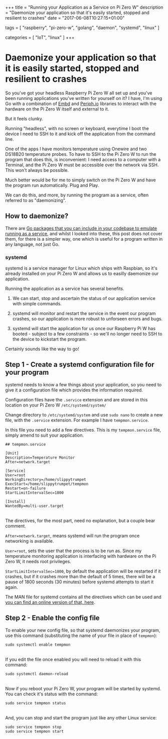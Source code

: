 +++
title = "Running your Application as a Service on Pi Zero W"
description = "Daemonize your application so that it's easily started, stopped and resilient to crashes"
date = "2017-06-08T10:27:15+01:00"

tags = [
    "raspberry",
    "pi-zero-w",
    "golang",
	"daemon",
    "systemd",
    "linux"
]

categories = [
    "IoT",
	"linux"
]
+++

# Daemonize your application so that it is easily started, stopped and resilient to crashes

So you've got your headless Raspberry Pi Zero W all set up and you've been running applications you've written for yourself on it? I have, I'm using Go with a combination of [Embd](http://embd.kidoman.io/) and [Periph.io](https://periph.io/) libraries to interact with the hardware on the Pi Zero W itself and external to it.

But it feels clunky. 

Running "headless", with no screen or keyboard, everytime I boot the device I need to SSH to it and kick off the application from the command line. 

One of the apps I have monitors temperature using Onewire and two DS18B20 temperature probes. To have to SSH to the Pi Zero W to run the program that does this, is inconvenient: I need access to a computer with a Terminal, and the Pi Zero W must be accessible over the network via SSH. This won't always be possible.

Much better would be for me to simply switch on the Pi Zero W and have the program run automatically. Plug and Play.

We can do this, and more, by running the program as a service, often referred to as "daemonizing".

## How to daemonize?

There are [Go packages that you can include in your codebase to emulate running as a service](https://github.com/sevlyar/go-daemon), and whilst I looked into these, this post does not cover them, for there is a simpler way, one which is useful for a program written in any language, not just Go.

### systemd

systemd is a service manager for Linux which ships with Raspbian, so it's already installed on your Pi Zero W and allows us to easilly daemonize our application.

Running the application as a service has several benefits.

1) We can start, stop and ascertain the status of our application service with simple commands.

2) systemd will monitor and restart the service in the event our program crashes, so our application is more robust to unforseen errors and bugs.

3) systemd will start the application for us once our Raspberry Pi W has booted - subject to a few constraints - so we'll no longer need to SSH to the device to kickstart the program.

Certainly sounds like the way to go!

## Step 1 - Create a systemd configuration file for your program

systemd needs to know a few things about your application, so you need to give it a configuration file which provides the information required.

Configuration files have the `.service` extension and are stored in this location on your Pi Zero W `/etc/systemd/system/`

Change directory to `/etc/systemd/system` and use `sudo nano` to create a new file, with the `.service` extension. For example I have `tempmon.service`.

In this file you need to add a few directives. This is my `tempmon.service` file, simply amend to suit your application.

```
## tempmon.service

[Unit]
Description=Temperature Monitor
After=network.target

[Service]
User=root
WorkingDirectory=/home/slippytrumpet
ExecStart=/home/slippytrumpet/tempmon
Restart=on-failure
StartLimitIntervalSec=1800

[Install]
WantedBy=multi-user.target
```
<br/>
The directives, for the most part, need no explanation, but a couple bear comment.

`After=network.target`, means systemd will run the program once networking is available.

`User=root`, sets the user that the process is to be run as. Since my temperature monitoring application is interfacing with hardware on the Pi Zero W, it needs root privileges.

`StartLimitIntervalSec=1800`, by default the application will be restarted if it crashes, but if it crashes more than the default of 5 times, there will be a pause of 1800 seconds (30 minutes) before systemd attempts to start it again.

The MAN file for systemd contains all the directives which can be used and [you can find an online version of that, here](https://www.freedesktop.org/software/systemd/man/systemd.directives.html).

## Step 2 - Enable the config file

To enable your new config file, so that systemd daemonizes your program, use this command (substituting the name of your file in place of `tempmon`):

```
sudo systemctl enable tempmon
```
<br/>
If you edit the file once enabled you will need to reload it with this command:

```
sudo systemctl daemon-reload
```
<br/>
Now if you reboot your Pi Zero W, your program will be started by systemd. You can check it's status with the command:

```
sudo service tempmon status
```
<br/>
And, you can stop and start the program just like any other Linux service:

```
sudo service tempmon stop
sudo service tempmon start
```



